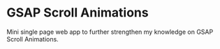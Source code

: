 # GSAP Scroll Animations

Mini single page web app to further strengthen my knowledge on GSAP Scroll Animations.
